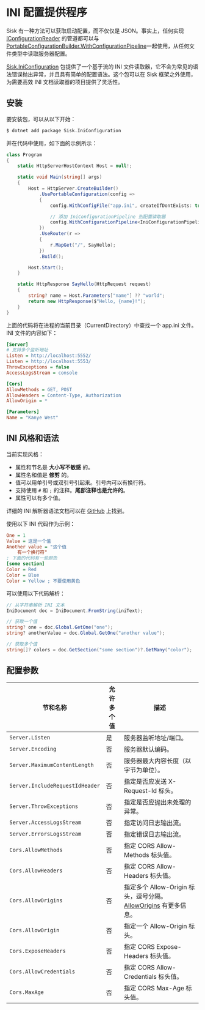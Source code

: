 # INI 配置提供程序

Sisk 有一种方法可以获取启动配置，而不仅仅是 JSON。事实上，任何实现 [IConfigurationReader](/api/Sisk.Core.Http.Hosting.IConfigurationReader) 的管道都可以与 [PortableConfigurationBuilder.WithConfigurationPipeline](/api/Sisk.Core.Http.Hosting.PortableConfigurationBuilder)一起使用，从任何文件类型中读取服务器配置。

[Sisk.IniConfiguration](https://www.nuget.org/packages/Sisk.IniConfiguration/) 包提供了一个基于流的 INI 文件读取器，它不会为常见的语法错误抛出异常，并且具有简单的配置语法。这个包可以在 Sisk 框架之外使用，为需要高效 INI 文档读取器的项目提供了灵活性。

## 安装

要安装包，可以从以下开始：

```bash
$ dotnet add package Sisk.IniConfiguration
```

并在代码中使用，如下面的示例所示：

```cs
class Program
{
    static HttpServerHostContext Host = null!;

    static void Main(string[] args)
    {
        Host = HttpServer.CreateBuilder()
            .UsePortableConfiguration(config =>
            {
                config.WithConfigFile("app.ini", createIfDontExists: true);

                // 添加 IniConfigurationPipeline 到配置读取器
                config.WithConfigurationPipeline<IniConfigurationPipeline>();
            })
            .UseRouter(r =>
            {
                r.MapGet("/", SayHello);
            })
            .Build();

        Host.Start();
    }

    static HttpResponse SayHello(HttpRequest request)
    {
        string? name = Host.Parameters["name"] ?? "world";
        return new HttpResponse($"Hello, {name}!");
    }
}
```

上面的代码将在进程的当前目录（CurrentDirectory）中查找一个 app.ini 文件。INI 文件的内容如下：

```ini
[Server]
# 支持多个监听地址
Listen = http://localhost:5552/
Listen = http://localhost:5553/
ThrowExceptions = false
AccessLogsStream = console

[Cors]
AllowMethods = GET, POST
AllowHeaders = Content-Type, Authorization
AllowOrigin = *

[Parameters]
Name = "Kanye West"
```

## INI 风格和语法

当前实现风格：

- 属性和节名是 **大小写不敏感** 的。
- 属性名和值是 **修剪** 的。
- 值可以用单引号或双引号引起来。引号内可以有换行符。
- 支持使用 `#` 和 `;` 的注释。**尾部注释也是允许的**。
- 属性可以有多个值。

详细的 INI 解析器语法文档可以在 [GitHub](https://github.com/sisk-http/archive/blob/master/ext/ini-reader-syntax.md) 上找到。

使用以下 INI 代码作为示例：

```ini
One = 1
Value = 这是一个值
Another value = "这个值
    有一个换行符"
; 下面的代码有一些颜色
[some section]
Color = Red
Color = Blue
Color = Yellow ; 不要使用黄色
```

可以使用以下代码解析：

```csharp
// 从字符串解析 INI 文本
IniDocument doc = IniDocument.FromString(iniText);

// 获取一个值
string? one = doc.Global.GetOne("one");
string? anotherValue = doc.Global.GetOne("another value");

// 获取多个值
string[]? colors = doc.GetSection("some section")?.GetMany("color");
```

## 配置参数

| 节和名称 | 允许多个值 | 描述 |
| ---------------- | --------------------- | ----------- |
| `Server.Listen` | 是 | 服务器监听地址/端口。 |
| `Server.Encoding` | 否 | 服务器默认编码。 |
| `Server.MaximumContentLength` | 否 | 服务器最大内容长度（以字节为单位）。 |
| `Server.IncludeRequestIdHeader` | 否 | 指定是否应发送 X-Request-Id 标头。 |
| `Server.ThrowExceptions` | 否 | 指定是否应抛出未处理的异常。 |
| `Server.AccessLogsStream` | 否 | 指定访问日志输出流。 |
| `Server.ErrorsLogsStream` | 否 | 指定错误日志输出流。 |
| `Cors.AllowMethods` | 否 | 指定 CORS Allow-Methods 标头值。 |
| `Cors.AllowHeaders` | 否 | 指定 CORS Allow-Headers 标头值。 |
| `Cors.AllowOrigins` | 否 | 指定多个 Allow-Origin 标头，逗号分隔。[AllowOrigins](/api/Sisk.Core.Entity.CrossOriginResourceSharingHeaders.AllowOrigins) 有更多信息。 |
| `Cors.AllowOrigin` | 否 | 指定一个 Allow-Origin 标头。 |
| `Cors.ExposeHeaders` | 否 | 指定 CORS Expose-Headers 标头值。 |
| `Cors.AllowCredentials` | 否 | 指定 CORS Allow-Credentials 标头值。 |
| `Cors.MaxAge` | 否 | 指定 CORS Max-Age 标头值。 |